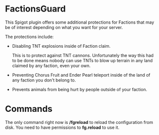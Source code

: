 # FactionsGuard
This Spigot plugin offers some additional protections for Factions that may be of interest depending on what you want for your server.

The protections include:
* Disabling TNT explosions inside of Faction claim.

  This is to protect against TNT cannons. Unfortunately the way this had to be done means nobody can use TNTs to blow up terrain in any land claimed by any faction, even your own.

* Preventing Chorus Fruit and Ender Pearl teleport inside of the land of any faction you don't belong to.
* Prevents animals from being hurt by people outside of your faction.

# Commands
The only command right now is **/fgreload** to reload the configuration from disk.
You need to have permissions to **fg.reload** to use it.

